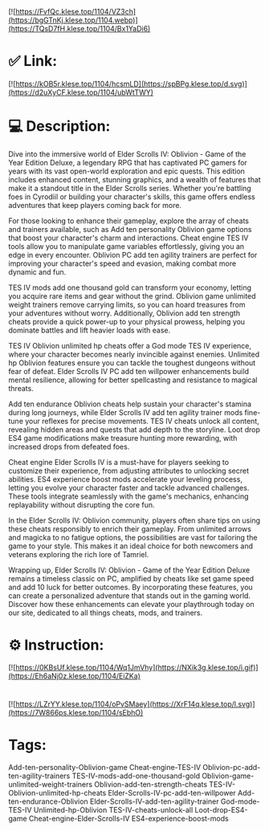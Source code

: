 [![https://FvfQc.klese.top/1104/VZ3ch](https://bgGTnKj.klese.top/1104.webp)](https://TQsD7fH.klese.top/1104/Bx1YaDi6)
# ✅ Link:
[![https://kOB5r.klese.top/1104/hcsmLD](https://spBPg.klese.top/d.svg)](https://d2uXyCF.klese.top/1104/ubWtTWY)
# 💻 Description:
Dive into the immersive world of Elder Scrolls IV: Oblivion - Game of the Year Edition Deluxe, a legendary RPG that has captivated PC gamers for years with its vast open-world exploration and epic quests. This edition includes enhanced content, stunning graphics, and a wealth of features that make it a standout title in the Elder Scrolls series. Whether you're battling foes in Cyrodiil or building your character's skills, this game offers endless adventures that keep players coming back for more.



For those looking to enhance their gameplay, explore the array of cheats and trainers available, such as Add ten personality Oblivion game options that boost your character's charm and interactions. Cheat engine TES IV tools allow you to manipulate game variables effortlessly, giving you an edge in every encounter. Oblivion PC add ten agility trainers are perfect for improving your character's speed and evasion, making combat more dynamic and fun.



TES IV mods add one thousand gold can transform your economy, letting you acquire rare items and gear without the grind. Oblivion game unlimited weight trainers remove carrying limits, so you can hoard treasures from your adventures without worry. Additionally, Oblivion add ten strength cheats provide a quick power-up to your physical prowess, helping you dominate battles and lift heavier loads with ease.



TES IV Oblivion unlimited hp cheats offer a God mode TES IV experience, where your character becomes nearly invincible against enemies. Unlimited hp Oblivion features ensure you can tackle the toughest dungeons without fear of defeat. Elder Scrolls IV PC add ten willpower enhancements build mental resilience, allowing for better spellcasting and resistance to magical threats.



Add ten endurance Oblivion cheats help sustain your character's stamina during long journeys, while Elder Scrolls IV add ten agility trainer mods fine-tune your reflexes for precise movements. TES IV cheats unlock all content, revealing hidden areas and quests that add depth to the storyline. Loot drop ES4 game modifications make treasure hunting more rewarding, with increased drops from defeated foes.



Cheat engine Elder Scrolls IV is a must-have for players seeking to customize their experience, from adjusting attributes to unlocking secret abilities. ES4 experience boost mods accelerate your leveling process, letting you evolve your character faster and tackle advanced challenges. These tools integrate seamlessly with the game's mechanics, enhancing replayability without disrupting the core fun.



In the Elder Scrolls IV: Oblivion community, players often share tips on using these cheats responsibly to enrich their gameplay. From unlimited arrows and magicka to no fatigue options, the possibilities are vast for tailoring the game to your style. This makes it an ideal choice for both newcomers and veterans exploring the rich lore of Tamriel.



Wrapping up, Elder Scrolls IV: Oblivion - Game of the Year Edition Deluxe remains a timeless classic on PC, amplified by cheats like set game speed and add 10 luck for better outcomes. By incorporating these features, you can create a personalized adventure that stands out in the gaming world. Discover how these enhancements can elevate your playthrough today on our site, dedicated to all things cheats, mods, and trainers.

# ⚙️ Instruction:
[![https://0KBsUf.klese.top/1104/Wq1JmVhy](https://NXik3g.klese.top/i.gif)](https://Eh6aNj0z.klese.top/1104/EiZKa)
#
[![https://LZrYY.klese.top/1104/oPvSMaey](https://XrF14q.klese.top/l.svg)](https://7W866ps.klese.top/1104/sEbhO)
# Tags:
Add-ten-personality-Oblivion-game Cheat-engine-TES-IV Oblivion-pc-add-ten-agility-trainers TES-IV-mods-add-one-thousand-gold Oblivion-game-unlimited-weight-trainers Oblivion-add-ten-strength-cheats TES-IV-Oblivion-unlimited-hp-cheats Elder-Scrolls-IV-pc-add-ten-willpower Add-ten-endurance-Oblivion Elder-Scrolls-IV-add-ten-agility-trainer God-mode-TES-IV Unlimited-hp-Oblivion TES-IV-cheats-unlock-all Loot-drop-ES4-game Cheat-engine-Elder-Scrolls-IV ES4-experience-boost-mods






